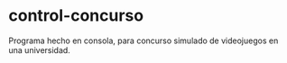 # control-concurso
Programa hecho en consola, para concurso simulado de videojuegos en una universidad.
